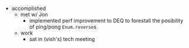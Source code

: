 - accomplished
	- met w/ Jon
		- implemented perf improvement to DEQ to forestall the posibility of ping/pong `Enum.reverse`s
	- work
		- sat in (vish's) tech meeting